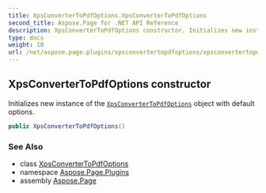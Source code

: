 ```yaml
---
title: XpsConverterToPdfOptions.XpsConverterToPdfOptions
second_title: Aspose.Page for .NET API Reference
description: XpsConverterToPdfOptions constructor. Initializes new instance of the XpsConverterToPdfOptions object with default options
type: docs
weight: 10
url: /net/aspose.page.plugins/xpsconvertertopdfoptions/xpsconvertertopdfoptions/
---
```

## XpsConverterToPdfOptions constructor

Initializes new instance of the [`XpsConverterToPdfOptions`](../) object with default options.

```csharp
public XpsConverterToPdfOptions()
```

### See Also

* class [XpsConverterToPdfOptions](../)
* namespace [Aspose.Page.Plugins](../../xpsconvertertopdfoptions/)
* assembly [Aspose.Page](../../../)


